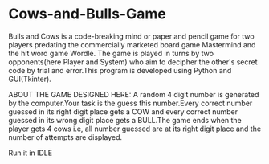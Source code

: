 # Cows-and-Bulls-Game
Bulls and Cows is a code-breaking mind or paper and pencil game for two players predating the commercially marketed board game Mastermind and the hit word game Wordle. The game is played in turns by two opponents(here Player and System) who aim to decipher the other's secret code by trial and error.This program is developed using Python and GUI(Tkinter).


ABOUT THE GAME DESIGNED HERE:
A random 4 digit number is generated by the computer.Your task is the guess this number.Every correct number guessed in its right digit place gets a COW and every correct number guessed in its wrong digit place gets a BULL.The game ends when the player gets 4 cows i.e, all number guessed are at its right digit place and the number of attempts are displayed.


Run it in IDLE
